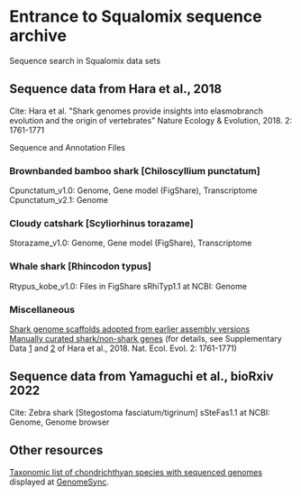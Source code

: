 # Entrance to Squalomix sequence archive


Sequence search in Squalomix data sets


## Sequence data from Hara et al., 2018

Cite: Hara et al. "Shark genomes provide insights into elasmobranch evolution and the origin of vertebrates" Nature Ecology & Evolution, 2018. 2: 1761-1771

Sequence and Annotation Files

### Brownbanded bamboo shark [Chiloscyllium punctatum]
Cpunctatum_v1.0: Genome, Gene model (FigShare), Transcriptome
Cpunctatum_v2.1: Genome

### Cloudy catshark [Scyliorhinus torazame]
Storazame_v1.0: Genome, Gene model (FigShare), Transcriptome

### Whale shark [Rhincodon typus]
Rtypus_kobe_v1.0: Files in FigShare
sRhiTyp1.1 at NCBI: Genome

### Miscellaneous
[Shark genome scaffolds adopted from earlier assembly versions](https://transcriptome.riken.jp/squalomix/resources/04.Genome_Scaffold_earlier_assembly_version_3sharks.fasta.gz)<BR>
[Manually curated shark/non-shark genes](https://transcriptome.riken.jp/squalomix/resources/14.manually-curated-genes_SharkGenomePaper.fna.gz)
(for details, see Supplementary Data [1](https://static-content.springer.com/esm/art%3A10.1038%2Fs41559-018-0673-5/MediaObjects/41559_2018_673_MOESM3_ESM.pdf) and [2](https://static-content.springer.com/esm/art%3A10.1038%2Fs41559-018-0673-5/MediaObjects/41559_2018_673_MOESM4_ESM.xlsx) of Hara et al., 2018. Nat. Ecol. Evol. 2: 1761-1771) 


## Sequence data from Yamaguchi et al., bioRxiv 2022

Cite: Zebra shark [Stegostoma fasciatum/tigrinum]
sSteFas1.1 at NCBI: Genome, Genome browser


## Other resources
[Taxonomic list of chondrichthyan species with sequenced genomes](http://genomesync.nig.ac.jp/statistics/?cn=7777&tree_depth=10&show=genome&show=species&show=genus&show=family&show=order&show_seq_vs_known=1&genomes=1&show=ags&show=agcc&q=7777&complete=words) displayed at [GenomeSync](https://genomesync.org/).
